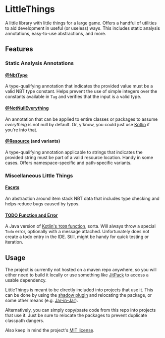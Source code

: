 # LittleThings

A little library with little things for a large game. Offers a handful of utilities to aid development in useful (or
useless) ways. This includes static analysis annotations, easy-to-use abstractions, and more.

## Features

### Static Analysis Annotations

#### [@NbtType](src/main/java/dev/denimred/littlethings/annotations/NbtType.java)

A type-qualifying annotation that indicates the provided value must be a valid NBT type constant. Helps prevent the use
of simple integers over the constants available in `Tag` and verifies that the input is a valid type.

#### [@NotNullEverything](src/main/java/dev/denimred/littlethings/annotations/NotNullEverything.java)

An annotation that can be applied to entire classes or packages to assume *everything* is not null by default. Or,
y'know, you could just use [Kotlin](https://kotlinlang.org/) if you're into that.

#### [@Resource](src/main/java/dev/denimred/littlethings/annotations/Resource.java) (and variants)

A type-qualifying annotation applicable to strings that indicates the provided string must be part of a valid resource
location. Handy in some cases. Offers namespace-specific and path-specific variants.

### Miscellaneous Little Things

#### [Facets](src/main/java/dev/denimred/littlethings/facet/Facet.java)

An abstraction around item stack NBT data that includes type checking and helps reduce bugs caused by typos.

[//]: # (TODO: Describe Facets with more detail)

#### [TODO Function and Error](src/main/java/dev/denimred/littlethings/misc/Todo.java)

A Java version of [Kotlin's `TODO` function](https://kotlinlang.org/docs/idioms.html#mark-code-as-incomplete-todo),
sorta. Will always throw a special `Todo` error, optionally with a message attached. Unfortunately does not create a
todo entry in the IDE. Still, might be handy for quick testing or iteration.

## Usage

The project is currently not hosted on a maven repo anywhere, so you will either need to build it locally or use
something like [JitPack](https://www.jitpack.io/) to access a usable dependency.

LittleThings is meant to be directly included into projects that use it. This can be done by using
the [shadow plugin](https://imperceptiblethoughts.com/shadow/introduction/) and relocating the package, or some other
means (e.g. [Jar-in-Jar](https://forge.gemwire.uk/wiki/Jar-in-Jar)).

Alternatively, you can simply copy/paste code from this repo into projects that use it. Just be sure to relocate the
packages to prevent duplicate classpath dangers.

Also keep in mind the project's [MIT license](LICENSE).